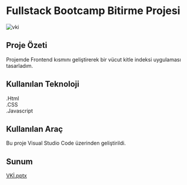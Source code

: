 # Fullstack Bootcamp Bitirme Projesi
![vki](https://github.com/sevvaluyanik3/FullStack-Bitirme/assets/81981282/50a1edf6-4945-4891-8474-29214d62a8c3)

## Proje Özeti
Projemde Frontend kısmını geliştirerek bir vücut kitle indeksi uygulaması tasarladım.
## Kullanılan Teknoloji
.Html <br>
.CSS <br>
.Javascript <br>
## Kullanılan Araç
Bu proje Visual Studio Code üzerinden geliştirildi.

## Sunum
 [VKİ.pptx](https://github.com/sevvaluyanik3/FullStack-Bitirme/files/13370060/VKI.pptx)
